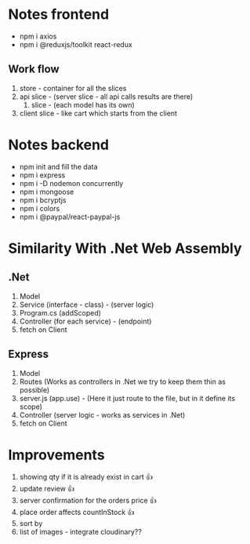 # Notes frontend

* npm i axios
* npm i @reduxjs/toolkit react-redux

## Work flow

1. store - container for all the slices
2. api slice - (server slice - all api calls results are there)
   1. <model> slice - (each model has its own)
3. client slice - like cart which starts from the client

# Notes backend

* npm init and fill the data
* npm i express
* npm i -D nodemon concurrently
* npm i mongoose
* npm i bcryptjs
* npm i colors
* npm i @paypal/react-paypal-js
  
  
# Similarity With .Net Web Assembly

## .Net

1. Model
2. Service (interface - class) - (server logic)
3. Program.cs (addScoped)
4. Controller (for each service) - (endpoint)
5. fetch on Client

## Express

1. Model
2. Routes (Works as controllers in .Net we try to keep them thin as possible)
3. server.js (app.use) - (Here it just route to the file, but in it define its scope)
4. Controller (server logic - works as services in .Net)
5. fetch on Client

# Improvements

1. showing qty if it is already exist in cart 👍
2. update review 👍
3. server confirmation for the orders price 👍
4. place order affects countInStock 👍
5. sort by
6. list of images - integrate cloudinary??